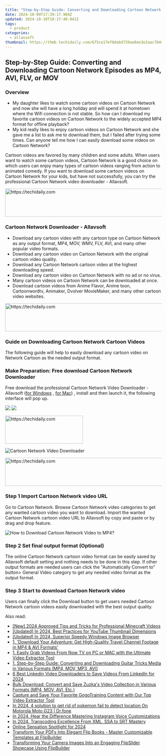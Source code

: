 ```yaml
---
title: "Step-by-Step Guide: Converting and Downloading Cartoon Network Episodes as MP4, AVI, FLV, or MOV"
date: 2024-10-09T17:39:17.904Z
updated: 2024-10-10T18:17:40.041Z
tags:
  - product
categories:
  - allavsoft
thumbnail: https://thmb.techidaily.com/675ce17ef0dabd739aa8ee3e2aac7844c7deb38c517ca3120730f7fc3392ff08.jpg
---
```


## Step-by-Step Guide: Converting and Downloading Cartoon Network Episodes as MP4, AVI, FLV, or MOV

### Overview

* My daughter likes to watch some cartoon videos on Cartoon Network and now she will have a long holiday and will spend it at hometown where the Wifi connection is not stable. So how can I download my favorite cartoon videos on Cartoon Network to the widely accepted MP4 format for offline playback?
* My kid really likes to enjoy cartoon videos on Cartoon Network and she gave me a list to ask me to download them, but I failed after trying some times. Can anyone tell me how I can easily download some videos on Cartoon Network?

Cartoon videos are favored by many children and some adults. When users want to watch some cartoon videos, Cartoon Network is a good choice on which users can enjoy many types of cartoon videos ranging from action to animated comedy. If you want to download some cartoon videos on Cartoon Network for your kids, but have not successfully, you can try the professional Cartoon Network video downloader - Allavsoft.

<!-- affiliate ads begin -->
<a href="https://appsumo.8odi.net/c/5597632/2123737/7443" target="_top" id="2123737">
  <img src="//a.impactradius-go.com/display-ad/7443-2123737" border="0" alt="https://techidaily.com" width="728" height="90"/>
</a>
<img height="0" width="0" src="https://appsumo.8odi.net/i/5597632/2123737/7443" style="position:absolute;visibility:hidden;" border="0" />
<!-- affiliate ads end -->

### Cartoon Network Downloader - Allavsoft

* Download any cartoon video with any cartoon type on Cartoon Network as any output format, MP4, MOV, WMV, FLV, AVI, and many other popular video formats.
* Download any cartoon video on Cartoon Network with the original cartoon video quality.
* Download any Cartoon Network cartoon video at the highest downloading speed.
* Download any cartoon video on Cartoon Network with no ad or no virus.
* Many cartoon videos on Cartoon Network can be downloaded at once.
* Download cartoon videos from Anime Flavor, Anime toon, Cartoonwordtv, Animaker, Dvolver MovieMaker, and many other cartoon video websites.

<!-- affiliate ads begin -->
<a href="https://appsumo.8odi.net/c/5597632/2123736/7443" target="_top" id="2123736">
  <img src="//a.impactradius-go.com/display-ad/7443-2123736" border="0" alt="https://techidaily.com" width="728" height="90"/>
</a>
<img height="0" width="0" src="https://appsumo.8odi.net/i/5597632/2123736/7443" style="position:absolute;visibility:hidden;" border="0" />
<!-- affiliate ads end -->

### Guide on Downloading Cartoon Network Cartoon Videos

The following guide will help to easily download any cartoon video on Network Cartoon as the needed output format.

### Make Preparation: Free download Cartoon Network Downloader

Free download the professional Cartoon Network Video Downloader - Allavsoft ([for Windows](https://tools.techidaily.com/allavsoft/products/) , [for Mac](https://tools.techidaily.com/allavsoft/products/)) , install and then launch it, the following interface will pop up.

[![](https://www.allavsoft.com/how-to/../images/how-to/free-download-win.jpg)](https://tools.techidaily.com/allavsoft/products/) [![](https://www.allavsoft.com/how-to/../images/how-to/free-download-mac.jpg)](https://tools.techidaily.com/allavsoft/products/)

<!-- affiliate ads begin -->
<a href="https://25home.pxf.io/c/5597632/2148633/16836" target="_top" id="2148633">
  <img src="//a.impactradius-go.com/display-ad/16836-2148633" border="0" alt="https://techidaily.com" width="250" height="90"/>
</a>
<img height="0" width="0" src="https://25home.pxf.io/i/5597632/2148633/16836" style="position:absolute;visibility:hidden;" border="0" />
<!-- affiliate ads end -->

![Cartoon Network Video Downloader](https://www.allavsoft.com/how-to/../images/allavsoft/screen-shot-600.jpg)

<!-- affiliate ads begin -->
<a href="https://appsumo.8odi.net/c/5597632/2082527/7443" target="_top" id="2082527">
  <img src="//a.impactradius-go.com/display-ad/7443-2082527" border="0" alt="https://techidaily.com" width="728" height="90"/>
</a>
<img height="0" width="0" src="https://appsumo.8odi.net/i/5597632/2082527/7443" style="position:absolute;visibility:hidden;" border="0" />
<!-- affiliate ads end -->

### Step 1 Import Cartoon Network video URL

Go to Cartoon Network. Browse Cartoon Network video categories to get any wanted cartoon video you want to download. Import the wanted Cartoon Network cartoon video URL to Allavsoft by copy and paste or by drag and drop feature.

![How to Download Cartoon Network Video to MP4?](https://www.allavsoft.com/how-to/../images/how-to/download-rtmp-video/download-rtmp-video.jpg)

### Step 2 Set final output format (Optional)

The online Cartoon Network cartoon video format can be easily saved by Allavsoft default setting and nothing needs to be done in this step. If other output formats are needed users can click the "Automatically Convert to" button> General Video category to get any needed video format as the output format.

### Step 3 Start to download Cartoon Network video

Users can finally click the Download button to get users needed Cartoon Network cartoon videos easily downloaded with the best output quality.

<ins class="adsbygoogle"
     style="display:block"
     data-ad-format="autorelaxed"
     data-ad-client="ca-pub-7571918770474297"
     data-ad-slot="1223367746"></ins>

<ins class="adsbygoogle"
     style="display:block"
     data-ad-client="ca-pub-7571918770474297"
     data-ad-slot="8358498916"
     data-ad-format="auto"
     data-full-width-responsive="true"></ins>

<span class="atpl-alsoreadstyle">Also read:</span>
<div><ul>
<li><a href="https://screen-activity-recording.techidaily.com/new-2024-approved-tips-and-tricks-for-professional-minecraft-videos/"><u>[New] 2024 Approved Tips and Tricks for Professional Minecraft Videos</u></a></li>
<li><a href="https://youtube-data.techidaily.com/ed-in-2024-best-practices-for-youtube-thumbnail-dimensions/"><u>[Updated] In 2024, Best Practices for YouTube Thumbnail Dimensions</u></a></li>
<li><a href="https://fox-friendly.techidaily.com/updated-in-2024-superior-speedy-windows-image-browser/"><u>[Updated] In 2024, Superior Speedy Windows Image Browser</u></a></li>
<li><a href="https://win-alternatives.techidaily.com/1-download-your-adventure-get-high-quality-travel-channel-footage-in-mp4-and-avi-formats/"><u>1. 'Download Your Adventure: Get High-Quality Travel Channel Footage in MP4 & AVI Formats'</u></a></li>
<li><a href="https://win-alternatives.techidaily.com/1-easily-grab-videos-from-now-tv-on-pc-or-mac-with-the-ultimate-video-extractor-tool/"><u>1. Easily Grab Videos From Now TV on PC or MAC with the Ultimate Video Extractor Tool</u></a></li>
<li><a href="https://win-alternatives.techidaily.com/1-step-by-step-guide-converting-and-downloading-guitar-tricks-media-in-various-formats-mp4-mov-mp3-avi/"><u>1. Step-by-Step Guide: Converting and Downloading Guitar Tricks Media in Various Formats (MP4, MOV, MP3, AVI)</u></a></li>
<li><a href="https://extra-guidance.techidaily.com/6-best-linkedin-video-downloaders-to-save-videos-from-linkedin-for-2024/"><u>6 Best Linkedin Video Downloaders to Save Videos From LinkedIn for 2024</u></a></li>
<li><a href="https://win-alternatives.techidaily.com/bulk-download-convert-and-save-zuzkas-video-collection-in-various-formats-mp4-mov-avi-etc/"><u>Bulk Download: Convert and Save Zuzka's Video Collection in Various Formats (MP4, MOV, AVI, Etc.)</u></a></li>
<li><a href="https://win-alternatives.techidaily.com/capture-and-save-your-favorite-gogotraining-content-with-our-top-video-extractor-tool/"><u>Capture and Save Your Favorite GogoTraining Content with Our Top Video Extractor Tool</u></a></li>
<li><a href="https://android-pokemon-go.techidaily.com/in-2024-4-solution-to-get-rid-of-pokemon-fail-to-detect-location-on-motorola-moto-g23-drfone-by-drfone-virtual-android/"><u>In 2024, 4 solution to get rid of pokemon fail to detect location On Motorola Moto G23 | Dr.fone</u></a></li>
<li><a href="https://instagram-clips.techidaily.com/in-2024-hear-the-difference-mastering-instagram-voice-customizations/"><u>In 2024, Hear the Difference Mastering Instagram Voice Customizations</u></a></li>
<li><a href="https://article-tips.techidaily.com/in-2024-transcoding-excellence-from-xml-ssa-to-srt-mastery/"><u>In 2024, Transcoding Excellence From XML, SSA to SRT Mastery</u></a></li>
<li><a href="https://twitter-videos.techidaily.com/online-sensation-spotlight-for-2024/"><u>Online Sensation Spotlight for 2024</u></a></li>
<li><a href="https://win-alternatives.techidaily.com/transform-your-pdfs-into-elegant-flip-books-master-customizable-templates-at-flipbuilder/"><u>Transform Your PDFs Into Elegant Flip Books - Master Customizable Templates at FlipBuilder</u></a></li>
<li><a href="https://win-alternatives.techidaily.com/transforming-your-camera-images-into-an-engaging-flipslider-showcase-using-flipbuilder/"><u>Transforming Your Camera Images Into an Engaging FlipSlider Showcase Using FlipBuilder</u></a></li>
</ul></div>

